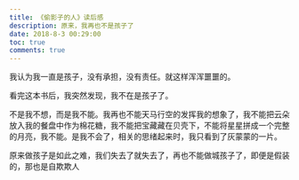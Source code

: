 ```yaml
---
title: 《偷影子的人》读后感
description: 原来，我再也不是孩子了
date: 2018-8-3 00:29:00
toc: true
comments: true
---
```


我认为我一直是孩子，没有承担，没有责任。就这样浑浑噩噩的。

看完这本书后，我突然发现，我不在是孩子了。

不是我不想，而是我不能。我再也不能天马行空的发挥我的想象了，我不能把云朵放入我的餐盘中作为棉花糖，我不能把宝藏藏在贝壳下，不能将星星拼成一个完整的月亮，我不能。是我不会了，相关的思绪起来时，我只看到了灰蒙蒙的一片。

原来做孩子是如此之难，我们失去了就失去了，再也不能做城孩子了，即便是假装的，那也是自欺欺人
